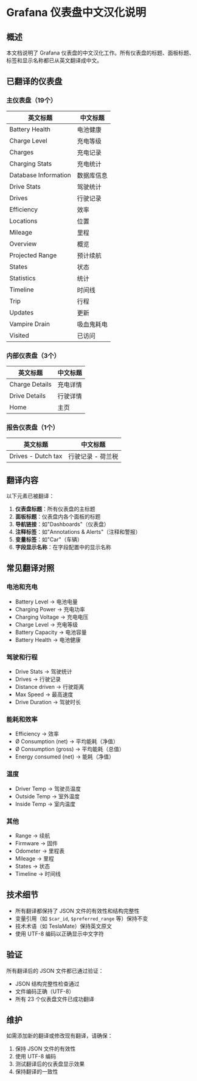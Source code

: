 # Grafana 仪表盘中文汉化说明

## 概述

本文档说明了 Grafana 仪表盘的中文汉化工作。所有仪表盘的标题、面板标题、标签和显示名称都已从英文翻译成中文。

## 已翻译的仪表盘

### 主仪表盘（19个）

| 英文标题 | 中文标题 |
|---------|---------|
| Battery Health | 电池健康 |
| Charge Level | 充电等级 |
| Charges | 充电记录 |
| Charging Stats | 充电统计 |
| Database Information | 数据库信息 |
| Drive Stats | 驾驶统计 |
| Drives | 行驶记录 |
| Efficiency | 效率 |
| Locations | 位置 |
| Mileage | 里程 |
| Overview | 概览 |
| Projected Range | 预计续航 |
| States | 状态 |
| Statistics | 统计 |
| Timeline | 时间线 |
| Trip | 行程 |
| Updates | 更新 |
| Vampire Drain | 吸血鬼耗电 |
| Visited | 已访问 |

### 内部仪表盘（3个）

| 英文标题 | 中文标题 |
|---------|---------|
| Charge Details | 充电详情 |
| Drive Details | 行驶详情 |
| Home | 主页 |

### 报告仪表盘（1个）

| 英文标题 | 中文标题 |
|---------|---------|
| Drives - Dutch tax | 行驶记录 - 荷兰税 |

## 翻译内容

以下元素已被翻译：

1. **仪表盘标题**：所有仪表盘的主标题
2. **面板标题**：仪表盘内各个面板的标题
3. **导航链接**：如"Dashboards"（仪表盘）
4. **注释标签**：如"Annotations & Alerts"（注释和警报）
5. **变量标签**：如"Car"（车辆）
6. **字段显示名称**：在字段配置中的显示名称

## 常见翻译对照

### 电池和充电

- Battery Level → 电池电量
- Charging Power → 充电功率
- Charging Voltage → 充电电压
- Charge Level → 充电等级
- Battery Capacity → 电池容量
- Battery Health → 电池健康

### 驾驶和行程

- Drive Stats → 驾驶统计
- Drives → 行驶记录
- Distance driven → 行驶距离
- Max Speed → 最高速度
- Drive Duration → 驾驶时长

### 能耗和效率

- Efficiency → 效率
- Ø Consumption (net) → 平均能耗（净值）
- Ø Consumption (gross) → 平均能耗（总值）
- Energy consumed (net) → 能耗（净值）

### 温度

- Driver Temp → 驾驶员温度
- Outside Temp → 室外温度
- Inside Temp → 室内温度

### 其他

- Range → 续航
- Firmware → 固件
- Odometer → 里程表
- Mileage → 里程
- States → 状态
- Timeline → 时间线

## 技术细节

- 所有翻译都保持了 JSON 文件的有效性和结构完整性
- 变量引用（如 `$car_id`, `$preferred_range` 等）保持不变
- 技术术语（如 TeslaMate）保持英文原文
- 使用 UTF-8 编码以正确显示中文字符

## 验证

所有翻译后的 JSON 文件都已通过验证：
- JSON 结构完整性检查通过
- 文件编码正确（UTF-8）
- 所有 23 个仪表盘文件已成功翻译

## 维护

如需添加新的翻译或修改现有翻译，请确保：
1. 保持 JSON 文件的有效性
2. 使用 UTF-8 编码
3. 测试翻译后的仪表盘显示效果
4. 保持翻译的一致性
